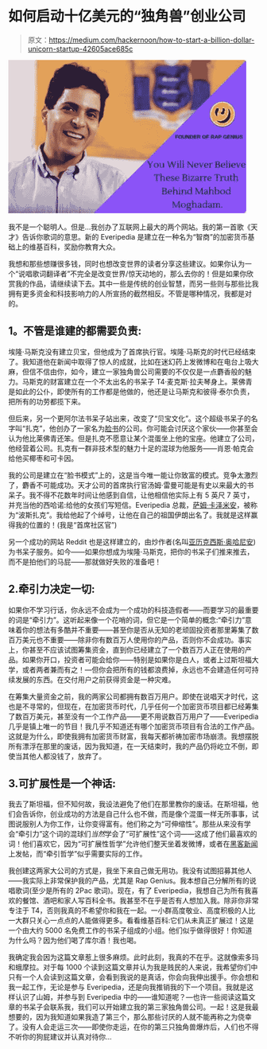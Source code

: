 # 如何启动十亿美元的“独角兽”创业公司

> 原文：<https://medium.com/hackernoon/how-to-start-a-billion-dollar-unicorn-startup-42605ace685c>

![](img/18d7828ddd724911bb7a26dc39642a60.png)

我不是一个聪明人。但是…我创办了互联网上最大的两个网站。我的第一首歌《天才》告诉你歌词的意思。新的 Everipedia 是建立在一种名为“智商”的加密货币基础上的维基百科，奖励你教育大众。

我想和那些想赚很多钱，同时也想改变世界的读者分享这些建议。如果你认为一个“说唱歌词翻译者”不完全是改变世界/惊天动地的，那么去你的！但是如果你欣赏我的作品，请继续读下去。其中一些是传统的创业智慧，而另一些则与那些比我拥有更多资金和科技影响力的人所宣扬的截然相反。不管是哪种情况，我都是对的。

## **1。不管是谁建的都需要负责:**

埃隆·马斯克没有建立贝宝，但他成为了首席执行官。埃隆·马斯克的时代已经结束了。我知道他在新闻中取得了惊人的成就，比如在迷幻药上发微博和在电台上吸大麻，但信不信由你，如今，建立一家独角兽公司需要的不仅仅是一点麝香般的魅力。马斯克的财富建立在一个不太出名的书呆子 T4·麦克斯·拉夫琴身上。莱佛青是如此的公仆，即使所有的工作都是他做的，他还是让马斯克和彼得·泰尔负责，把所有的功劳都揽下来。

但后来，另一个更阿尔法书呆子站出来，改变了“贝宝文化”。这个超级书呆子的名字叫“扎克”，他创办了一家名为[脸书](https://hackernoon.com/tagged/facebook)的公司。你可能会讨厌这个家伙——你甚至会认为他比莱佛青还笨。但是扎克不愿意让某个混蛋坐上他的宝座。他建立了公司，他经营着公司。扎克有一群非技术型的魅力十足的混球为他服务——肖恩·帕克会给他买椰枣和可卡因。

我的公司是建立在“脸书模式”上的，这是当今唯一能让你致富的模式。竞争太激烈了，麝香不可能成功。天才公司的首席执行官汤姆·雷曼可能是有史以来最大的书呆子。我不得不花数年时间让他感到自信，让他相信他实际上有 5 英尺 7 英寸，并充当他的西哈诺:给他的女孩们写短信。Everipedia 总裁，[萨姆·卡泽米安](https://everipedia.org/wiki/samkazemian12/)，被称为“波斯扎克”。我给他起了个绰号，让他在自己的祖国伊朗出名了。我就是这样赢得我的位置的！(我是“首席社区官”)

另一个成功的网站 Reddit 也是这样建立的，由炒作者(名叫[亚历克西斯·奥哈尼安](https://everipedia.org/wiki/Alexis_Ohanian/))为书呆子服务。如今——如果你想成为埃隆·马斯克，把你的书呆子们推来推去，而不是拍他们的马屁——那就做好失败的准备吧！

## 2.**牵引力决定一切:**

如果你不学习行话，你永远不会成为一个成功的科技造假者——而要学习的最重要的词是“牵引力”。这听起来像一个花哨的词，但它是一个简单的概念:“牵引力”意味着你的想法有多酷并不重要——甚至你是否从无知的老顽固投资者那里筹集了数百万美元也不重要——除非你有数百万人使用你的产品，否则你不会成功。事实上，你甚至不应该试图筹集资金，直到你已经建立了一个数百万人正在使用的产品。如果你开口，投资者可能会给你——特别是如果你是白人，或者上过斯坦福大学，或者两者兼而有之！—但你会把所有的钱都浪费掉，永远也不会建造任何可持续发展的东西。在交付用户之前获得资金是一种灾难。

在筹集大量资金之前，我的两家公司都拥有数百万用户。即使在说唱天才时代，这也是不寻常的，但现在，在加密货币时代，几乎任何一个加密货币项目都已经筹集了数百万美元，甚至没有一个工作产品——更不用说数百万用户了——Everipedia 几乎是镇上唯一的节目！我几乎不知道还有哪个加密货币项目有合法的工作产品。这就是为什么，即使我拥有加密货币财富，我每天都祈祷加密市场崩溃。我想摆脱所有漂浮在那里的废话，因为我知道，在一天结束时，我的产品仍将屹立不倒，即使当其他人都没钱了，放弃了。

## 3.**可扩展性是一个神话:**

我去了斯坦福，但不知何故，我设法避免了他们在那里教你的废话。在斯坦福，他们会告诉你，创业成功的方法是自己什么也不做，而是像个混蛋一样无所事事，试图说服别人为你工作，让你变得富有。他们称之为“可伸缩性”。那些从来没有学会“牵引力”这个词的混球们*当然*学会了“可扩展性”这个词——这成了他们最喜欢的词！他们喜欢它，因为“可扩展性哲学”允许他们整天坐着发微博，或者在[黑客新闻](https://news.ycombinator.com/)上发帖，而“牵引哲学”似乎需要实际的工作。

我创建这两家大公司的方式是，我坐下来自己做无用功。我没有试图招募其他人——我实际上非常保护我的产品，尤其是 Rap Genius。我本想自己分解所有的说唱歌词(至少是所有的 2Pac 歌词)。现在，有了 Everipedia，我想自己为所有我喜欢的餐馆、酒吧和家人写百科全书。我甚至不在乎是否有人想加入我。除非你非常专注于 T4，否则我真的不希望你和我在一起。一小群高度敬业、高度积极的人比一大群只关心一点点的人能做得更多。看看维基百科:它们从未真正扩展过！这是一个由大约 5000 名免费工作的书呆子组成的小组。他们似乎做得很好！你知道为什么吗？因为他们喝了库尔酒！我也喝。

我确定我会因为这篇文章惹上很多麻烦。此时此刻，我真的不在乎。这就像索多玛和蛾摩拉。对于每 1000 个读到这篇文章并认为我是贱民的人来说，我希望你们中只有一个人会读到这篇文章，会看到我说的是真话，你会向我伸出援手。你会想和我一起工作，无论是参与 Everipedia，还是向我推销我的下一个项目。我就是这样认识了山姆，并参与到 Everipedia 中的——谁知道呢？—也许一些阅读这篇文章的书呆子会联系我，我们可以开始建立我的第三家独角兽公司。一起！这是我最想要的，因为我知道如果我造了第三个，那么那些讨厌的人就不能再称之为侥幸了。没有人会走运三次——即使你走运，在你的第三只独角兽爆炸后，人们也不得不听你的狗屁建议并认真对待你…